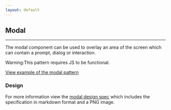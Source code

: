 ```yaml
---
layout: default
---
```


## Modal

<hr>

The modal component can be used to overlay an area of the screen which can contain a prompt, dialog or interaction.

<div class="p-notification--caution">
  <p class="p-notification__response">
    <span class="p-notification__status">Warning:</span>This pattern requires JS to be functional.
  </p>
</div>

<a href="/examples/patterns/modal/"
    class="js-example">
View example of the modal pattern
</a>

### Design

For more information view the [modal design spec](https://github.com/ubuntudesign/vanilla-design/tree/master/Modal) which includes the specification in markdown format and a PNG image.
